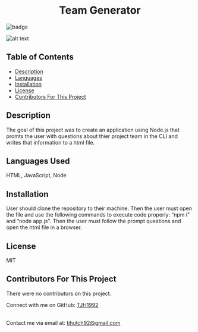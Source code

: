
  <h1 align='center'>Team Generator</h1>

  ![badge](https://img.shields.io/badge/license-MIT-brightgreen)<br/>

  ![alt text](Develop\assests\teamgeneratorgif.gif)

  ## Table of Contents
  - [Description](#projectDescription)
  - [Languages](#projectLanguages)
  - [Installation](#projectInstallation)
  - [License](#projectLicense)
  - [Contributors For This Project](#projectContributors)

  ## Description
  The goal of this project was to create an application using Node.js  that promts the user with questions about thier project team in the CLI and writes that information to a html file. 

  ## Languages Used
  HTML, JavaScript, Node

  ## Installation
  User should clone the repository to their machine. Then the user must open the file and use the following commands to execute code properly: “npm i” and “node app.js". Then the user must follow the prompt questions and open the html file in a browser.

  ## License
  MIT

  ## Contributors For This Project
  There were no contributors on this project.

  Connect with me on GitHub: [TJH1992](https://github.com/TJH1992)<br />
  <br />

  Contact me via email at: tjhutch92@gmail.com<br />
  <br />